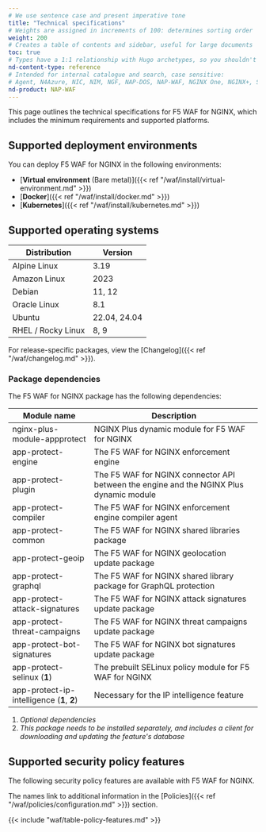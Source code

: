 ```yaml
---
# We use sentence case and present imperative tone
title: "Technical specifications"
# Weights are assigned in increments of 100: determines sorting order
weight: 200
# Creates a table of contents and sidebar, useful for large documents
toc: true
# Types have a 1:1 relationship with Hugo archetypes, so you shouldn't need to change this
nd-content-type: reference
# Intended for internal catalogue and search, case sensitive:
# Agent, N4Azure, NIC, NIM, NGF, NAP-DOS, NAP-WAF, NGINX One, NGINX+, Solutions, Unit
nd-product: NAP-WAF
---
```


This page outlines the technical specifications for F5 WAF for NGINX, which includes the minimum requirements and supported platforms.

## Supported deployment environments

You can deploy F5 WAF for NGINX in the following environments:

- [**Virtual environment** (Bare metal)]({{< ref "/waf/install/virtual-environment.md" >}})
- [**Docker**]({{< ref "/waf/install/docker.md" >}})
- [**Kubernetes**]({{< ref "/waf/install/kubernetes.md" >}})

## Supported operating systems

| Distribution       | Version      |
| ------------------ | ------------ |
| Alpine Linux       | 3.19         |
| Amazon Linux       | 2023         |
| Debian             | 11, 12       |
| Oracle Linux       | 8.1          |
| Ubuntu             | 22.04, 24.04 |
| RHEL / Rocky Linux | 8, 9         |

For release-specific packages, view the [Changelog]({{< ref "/waf/changelog.md" >}}).

### Package dependencies

The F5 WAF for NGINX package has the following dependencies:

| Module name                                | Description |
| ------------------------------------------ | ----------- |
| nginx-plus-module-appprotect               | NGINX Plus dynamic module for F5 WAF for NGINX |
| app-protect-engine                         | The F5 WAF for NGINX enforcement engine        |
| app-protect-plugin                         | The F5 WAF for NGINX connector API between the engine and the NGINX Plus dynamic module |
| app-protect-compiler                       | The F5 WAF for NGINX enforcement engine compiler agent |
| app-protect-common                         | The F5 WAF for NGINX shared libraries package | 
| app-protect-geoip                          | The F5 WAF for NGINX geolocation update package |
| app-protect-graphql                        | The F5 WAF for NGINX shared library package for GraphQL protection |
| app-protect-attack-signatures              | The F5 WAF for NGINX attack signatures update package |
| app-protect-threat-campaigns               | The F5 WAF for NGINX threat campaigns update package |
| app-protect-bot-signatures                 | The F5 WAF for NGINX bot signatures update package |
| app-protect-selinux (**1**)                | The prebuilt SELinux policy module for F5 WAF for NGINX |
| app-protect-ip-intelligence (**1**, **2**) | Necessary for the IP intelligence feature |

1. _Optional dependencies_
2. _This package needs to be installed separately, and includes a client for downloading and updating the feature's database_

## Supported security policy features

The following security policy features are available with F5 WAF for NGINX.

The names link to additional information in the [Policies]({{< ref "/waf/policies/configuration.md" >}}) section.

{{< include "waf/table-policy-features.md" >}}